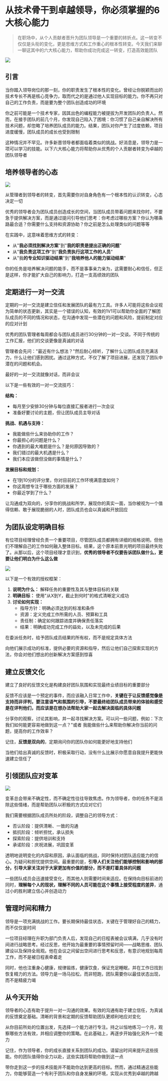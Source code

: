 # 从技术骨干到卓越领导，你必须掌握的6大核心能力

> 在职场中，从个人贡献者晋升为团队领导是一个重要的转折点。这一转变不仅仅是头衔的变化，更是思维方式和工作重心的根本性转变。今天我们来聊一聊这其中的六大核心能力，帮助你成功完成这一转变，打造高效能团队
> 

![](https://my-image.askcheng.xyz/cheng-img/2025/04/919b5baf82d460563d459d3a8d6f0ec7.png)

## 引言

当你踏入领导岗位的那一刻，你的职责发生了根本性的变化。曾经让你脱颖而出的技术专长不再是核心竞争力，取而代之的是通过他人实现目标的能力。你不再只对自己的工作负责，而是要为整个团队创造成功的环境

你之前可能是一个技术专家，因其出色的编程能力被提拔为开发团队的负责人。然而，在接手团队的前几个月，你发现自己陷入了困境：你习惯了自己亲自解决所有技术问题，却忽略了培养团队成员的能力。结果，团队对你产生了过度依赖，项目进度缓慢，团队成员的成长也受到限制

这种情况并不罕见。许多新晋领导者都面临着类似的挑战。好消息是，领导力是一项可以学习的技能。以下六大核心能力将帮助你从优秀的个人贡献者转变为卓越的团队领导者

## 培养领导者的心态

![](https://my-image.askcheng.xyz/cheng-img/2025/04/461aa76c0586dde4811465bbea638e72.png)

从管理者到领导者的转变，首先需要你对自身角色有一个根本性的认识转变，心态决定一切

优秀的领导者会为团队成员创造成长的空间，当团队成员带着问题来找你时，不要急于提供解决方案，而是通过提问引导他们思考：你考虑过哪些方案？你认为哪条路最合适？你需要什么支持和资源协助？你之前是怎么处理类似的问题等等

在实践中，这意味着思维方式的转变：

- 从"**我必须找到解决方案**"到"**我的职责是提出正确的问题**"
- 从"**我负责这项工作**"到"**我负责执行这项工作的人员**"
- 从"我**的专业知识驱动结果**"到"**我培养他人的能力驱动结果**"

你的任务是培养解决问题的能手，而不是事事亲力亲为，这需要耐心和信任，但正是这样，你才能扩大自己的影响力，打造一支高绩效的团队

## 定期进行一对一交流

定期的一对一交流是建立信任和发展团队的最有力工具。许多人可能将这些会议视为简单的状态更新，其实是一个错误的认知，有效的1V1可以帮助你全面的了解团队成员的不同的情况和状态，在沟通中发现一些潜在的问题和风险，提前制定对应的应对计划

优秀的团队管理者每周都会与团队成员进行30分钟的一对一交谈。不同于传统的工作汇报，他们的交谈更像是真诚的对话

管理者会先问："最近有什么想法？"然后耐心倾听，了解什么让团队成员充满活力，什么让他们感到困扰。通过这种方式，不仅了解了项目进展，还发现了团队中潜在的问题和机会。

最好的一对一交流就像对话，而非会议

以下是一些有效的一对一交流技巧：

**结构：**

- 每月至少安排30分钟与每位直接汇报者进行一次会议
- 准备好要讨论的主题，但让团队成员主导对话

**挑战、机遇与支持：**

- 我能做些什么来协助你的工作？
- 你最担心的问题是什么？
- 你遇到的最大难题是什么？是何原因导致的？
- 我们错过的最大机遇是什么？
- 我们本应该做但没做的事情是什么？

**发展目标和规划：**

- 在1到10分的评分里，你对目前的工作环境满意度如何？
- 你这周想专注于哪些方面的发展？
- 你最近学到了什么？

让沟通成为双向的，分享你的挑战和所学，展现你的真实一面，当你被视为一个值得信赖、敢于展现脆弱的人时，团队成员也会以真诚和开放回应

## 为团队设定明确目标

有位项目经理曾经负责一个重要项目，尽管团队成员都拥有详细的规格说明，但他们不理解自己的工作如何融入整体目标。结果，这个原本前景光明的项目最终失败了。从那以后，这个项目经理才意识到，**优秀的领导者不仅要告诉团队做什么，更要让他们明白为什么这么做**

![](https://my-image.askcheng.xyz/cheng-img/2025/04/9bae6c2de5f90a6893d3d8c24b277e54.png)

以下是一个有效的授权框架：

1. **说明为什么：** 解释任务的重要性及其与整体目标的关联
2. **明确目标：** 使用"从X到Y，截止到何时"的格式清晰定义成功
3. **讨论如何实现：**
    - 指导方针：明确必须达到的标准和条件
    - 资源：定义完成工作所需的人员、预算和工具
    - 责任制：确定如何跟踪进度并确保责任落实
    - 结果：明确成功完成工作的益处，以及未完成的后果

在委派任务时，给予团队成员结果的所有权，而不是规定具体方法

向他们展示成功的标准，提供必要的资源和指导，然后让他们自己探索实现的方法，你会对他们想出的创新解决方案感到惊喜

## 建立反馈文化

建立了良好的反馈文化是构建良好团队氛围和实现最终业绩目标的重要部分

反馈不应该是一个预定的事件，而应该融入日常工作中，**关键在于让反馈感觉像是支持而非评判，要注意语气和氛围的引导，不要最终给团队成员带来的体验和感受是在评判他们，而应该是在想办法帮助大家一起去解决面临的具体问题**

分享你的观察，讨论其影响，并一起寻找解决方案。可以问一些问题，例如：下次我们如何能更容易地做到这一点？"或者 我能做些什么来帮助你解决你当前的问题，提高你的工作效率？

记住，**反馈是双向的**，定期询问你的团队你如何能更好地支持他们

当他们给出真诚的反馈时，积极采取行动，没有什么比展示你愿意自我提升更能快速建立信任了

## 引领团队应对变革

![](https://my-image.askcheng.xyz/cheng-img/2025/04/49ac4835977573b0dc18548c81055652.png)

变革总会带来不确定性，而不确定性往往导致焦虑。作为领导者，你的任务不是消除这些情绪，而是帮助团队以积极的方式应对它们

我们需要根据团队成员所处的阶段，调整自己的领导方式：

- 否认阶段：提供清晰、一致的沟通
- 抵抗阶段：倾听担忧，承认损失
- 探索阶段：提供培训和支持
- 承诺阶段：庆祝进展，巩固变革

透明地说明变化的内容和原因，承认面临的挑战，同时保持对团队适应能力的信心。为疑问和担忧提供空间。最重要的是，**引导人们关注他们能够控制和影响的部分，引导大家关注对于大家更加有价值的部分，而不是盯着具体的问题**

一些团队成员会迅速接受变化，而其他人则需要时间来适应。在保持向目标前进的同时，**理解每个人的现状，理解不同的人员可能在这个事情上接受程度的差异**，通过小的胜利建立信心并创造动力

## 管理时间和精力

领导是一项充满挑战的工作。要长期保持最佳状态，关键在于管理好自己的精力，而不仅仅是时间

一位项目经理在升职为部门负责人后，发现自己的日程表被会议填满，几乎没有时间进行战略思考。经过反思，他开始为最重要的事情预留时间——战略思维、团队建设以及保持全局观。他在会议之间留出空间进行思考和反思，有意识地规划每周工作，而不是被日程表牵着走

同时，他也注重身心健康，规律锻炼，健康饮食，保证充足睡眠，并在工作日找到恢复精力的方法。领导力是一场马拉松，而非短跑，团队需要你以最佳状态出现，而不是精疲力竭

## 从今天开始

领导者的心态有助于提升一对一沟通的效果。有效的沟通有助于建立信任，为真诚的反馈奠定基础。清晰的背景和定期的反馈帮助团队更顺利地应对变化

从你目前所处的位置出发，先选择一个能力进行专注。持之以恒地练习一个月，观察哪些方法有效，并相应调整你的策略。在此基础上，再逐步开始强化另外一个能力

记住，作为领导者，你的成长直接关系到团队的成功。请留出时间来提升这些技能。你的团队值得你全力以赴，这些实践将帮助你做到这一点

带你走到这一步的技术技能并不能助你达到更高的目标。然而，通过精通这些能力，你能够营造一个有利于团队和你自身发展的环境，实现从优秀到卓越的跨越